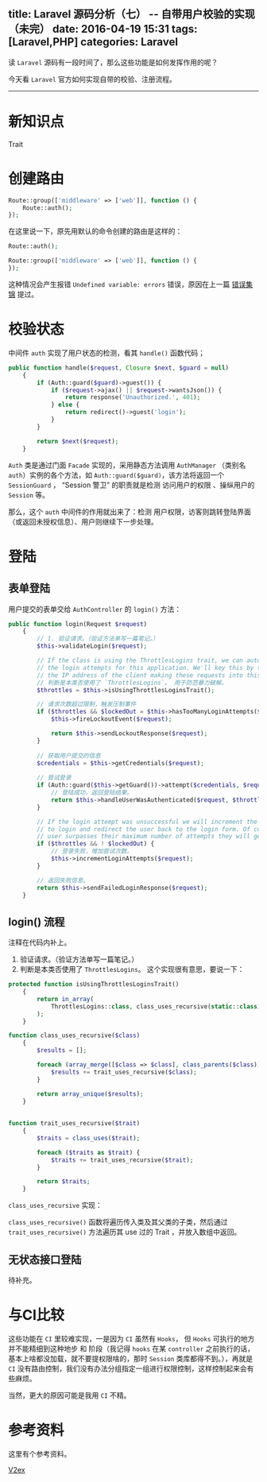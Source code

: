 title: Laravel 源码分析（七） -- 自带用户校验的实现 （未完）
date: 2016-04-19 15:31
tags: [Laravel,PHP]
categories: Laravel
---

读  `Laravel` 源码有一段时间了，那么这些功能是如何发挥作用的呢？

今天看 `Laravel` 官方如何实现自带的校验、注册流程。

<!-- more -->

---

# 新知识点

Trait

# 创建路由

```php
Route::group(['middleware' => ['web']], function () {
	Route::auth();
});
```

在这里说一下，原先用默认的命令创建的路由是这样的：

```php
Route::auth();

Route::group(['middleware' => ['web']], function () {
});
```

这种情况会产生报错 `Undefined variable: errors` 错误，原因在上一篇  [错误集锦](/2016/04/19/Laravel-normal-problems/)  提过。

# 校验状态

中间件 `auth` 实现了用户状态的检测，看其 `handle()` 函数代码；

```php
public function handle($request, Closure $next, $guard = null)
    {
        if (Auth::guard($guard)->guest()) {
            if ($request->ajax() || $request->wantsJson()) {
                return response('Unauthorized.', 401);
            } else {
                return redirect()->guest('login');
            }
        }

        return $next($request);
    }
```


`Auth` 类是通过门面 `Facade` 实现的，采用静态方法调用 `AuthManager` （类别名 `auth`）实例的各个方法，如 `Auth::guard($guard)`，该方法将返回一个 `SessionGuard` ， “Session 警卫”  的职责就是检测 访问用户的权限 、操纵用户的 `Session` 等。

那么，这个 `auth` 中间件的作用就出来了：检测 用户权限，访客则跳转登陆界面（或返回未授权信息）、用户则继续下一步处理。

# 登陆

## 表单登陆

用户提交的表单交给 `AuthController` 的 `login()` 方法：

```php
public function login(Request $request)
    {
        // 1. 验证请求。（验证方法单写一篇笔记。）
        $this->validateLogin($request);

        // If the class is using the ThrottlesLogins trait, we can automatically throttle
        // the login attempts for this application. We'll key this by the username and
        // the IP address of the client making these requests into this application.
        // 判断是本类否使用了 `ThrottlesLogins`。 用于防范暴力破解。
        $throttles = $this->isUsingThrottlesLoginsTrait();

        // 请求次数超过限制，触发压制事件
        if ($throttles && $lockedOut = $this->hasTooManyLoginAttempts($request)) {
            $this->fireLockoutEvent($request);

            return $this->sendLockoutResponse($request);
        }
        
        // 获取用户提交的信息
        $credentials = $this->getCredentials($request);
        
        // 尝试登录
        if (Auth::guard($this->getGuard())->attempt($credentials, $request->has('remember'))) {
            // 登陆成功，返回登陆结果。
            return $this->handleUserWasAuthenticated($request, $throttles);
        }

        // If the login attempt was unsuccessful we will increment the number of attempts
        // to login and redirect the user back to the login form. Of course, when this
        // user surpasses their maximum number of attempts they will get locked out.
        if ($throttles && ! $lockedOut) {
            // 登录失败，增加尝试次数。
            $this->incrementLoginAttempts($request);
        }

        // 返回失败信息。
        return $this->sendFailedLoginResponse($request);
    }
```

## login() 流程

注释在代码内补上。

1. 验证请求。（验证方法单写一篇笔记。）
2. 判断是本类否使用了 `ThrottlesLogins`。
这个实现很有意思，要说一下：

```php
protected function isUsingThrottlesLoginsTrait()
    {
        return in_array(
            ThrottlesLogins::class, class_uses_recursive(static::class)
        );
    }

function class_uses_recursive($class)
    {
        $results = [];

        foreach (array_merge([$class => $class], class_parents($class)) as $class) {
            $results += trait_uses_recursive($class);
        }

        return array_unique($results);
    }
    
    
function trait_uses_recursive($trait)
    {
        $traits = class_uses($trait);

        foreach ($traits as $trait) {
            $traits += trait_uses_recursive($trait);
        }

        return $traits;
    }
```

`class_uses_recursive` 实现：

`class_uses_recursive()` 函数将遍历传入类及其父类的子类，然后通过 `trait_uses_recursive()` 方法遍历其 use 过的 Trait ，并放入数组中返回。

## 无状态接口登陆

待补充。


# 与CI比较

这些功能在 `CI` 里较难实现，一是因为 `CI` 虽然有 `Hooks`， 但 `Hooks` 可执行的地方并不能精细到这种地步 和 阶段（我记得 `hooks` 在某 `controller` 之前执行的话，基本上啥都没加载，就不要提权限啥的，那时 `Session` 类库都得不到。），再就是 `CI` 没有路由控制，我们没有办法分组指定一组进行权限控制，这样控制起来会有些麻烦。  

当然，更大的原因可能是我用 `CI` 不精。 

# 参考资料

这里有个参考资料。

[V2ex](http://v2ex.com/t/272328#reply34)

